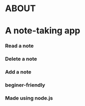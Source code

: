 # ABOUT
# A note-taking app 
### Read a note
### Delete a note
### Add a note
### beginer-friendly
### Made using node.js


